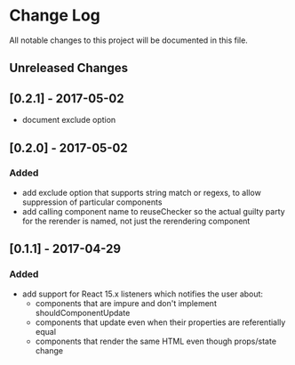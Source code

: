 # Change Log

All notable changes to this project will be documented in this file.

## Unreleased Changes

## [0.2.1] - 2017-05-02
- document exclude option

## [0.2.0] - 2017-05-02
### Added
- add exclude option that supports string match or regexs, to allow suppression
  of particular components
- add calling component name to reuseChecker so the actual guilty party for the
  rerender is named, not just the rerendering component

## [0.1.1] - 2017-04-29
### Added
- add support for React 15.x listeners which notifies the user about:
  - components that are impure and don't implement shouldComponentUpdate
  - components that update even when their properties are referentially equal
  - components that render the same HTML even though props/state change
